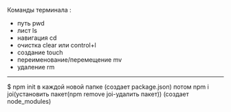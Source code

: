 Команды терминала :

- путь pwd
- лист ls
- навигация cd
- очистка clear или control+l
- создание touch
- переименование/перемещение mv
- удаление rm

---

$ npm init в каждой новой папке (создает package.json) потом npm i
joi(установить пакет(npm remove joi-удалить пакет)) (создает node_modules)
